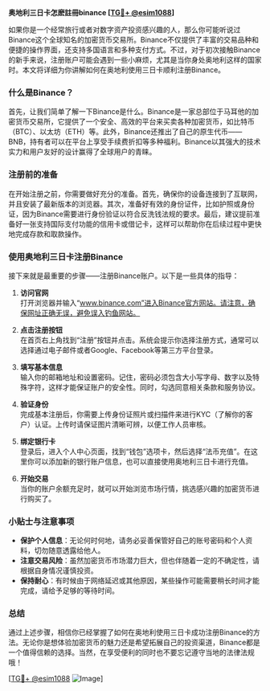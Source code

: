 **奥地利三日卡怎麽註冊binance [[TG💪+ @esim1088](https://t.me/s/esim1088)]**

如果你是一个经常旅行或者对数字资产投资感兴趣的人，那么你可能听说过Binance这个全球知名的加密货币交易所。Binance不仅提供了丰富的交易品种和便捷的操作界面，还支持多国语言和多种支付方式。不过，对于初次接触Binance的新手来说，注册账户可能会遇到一些小麻烦，尤其是当你身处奥地利这样的国家时。本文将详细为你讲解如何在奥地利使用三日卡顺利注册Binance。

### 什么是Binance？

首先，让我们简单了解一下Binance是什么。Binance是一家总部位于马耳他的加密货币交易所，它提供了一个安全、高效的平台来买卖各种加密货币，如比特币（BTC）、以太坊（ETH）等。此外，Binance还推出了自己的原生代币——BNB，持有者可以在平台上享受手续费折扣等多种福利。Binance以其强大的技术实力和用户友好的设计赢得了全球用户的青睐。

### 注册前的准备

在开始注册之前，你需要做好充分的准备。首先，确保你的设备连接到了互联网，并且安装了最新版本的浏览器。其次，准备好有效的身份证件，比如护照或身份证，因为Binance需要进行身份验证以符合反洗钱法规的要求。最后，建议提前准备好一张支持国际支付功能的信用卡或借记卡，这样可以帮助你在后续过程中更快地完成存款和取款操作。

### 使用奥地利三日卡注册Binance

接下来就是最重要的步骤——注册Binance账户。以下是一些具体的指导：

1. **访问官网**  
   打开浏览器并输入“www.binance.com”进入Binance官方网站。请注意，确保网址正确无误，避免误入钓鱼网站。

2. **点击注册按钮**  
   在首页右上角找到“注册”按钮并点击。系统会提示你选择注册方式，通常可以选择通过电子邮件或者Google、Facebook等第三方平台登录。

3. **填写基本信息**  
   输入你的邮箱地址和设置密码。记住，密码必须包含大小写字母、数字以及特殊字符，这样才能保证账户的安全性。同时，勾选同意相关条款和服务协议。

4. **验证身份**  
   完成基本注册后，你需要上传身份证照片或扫描件来进行KYC（了解你的客户）认证。上传时请保证图片清晰可辨，以便工作人员审核。

5. **绑定银行卡**  
   登录后，进入个人中心页面，找到“钱包”选项卡，然后选择“法币充值”。在这里你可以添加新的银行账户信息，也可以直接使用奥地利三日卡进行充值。

6. **开始交易**  
   当你的账户余额充足时，就可以开始浏览市场行情，挑选感兴趣的加密货币进行购买了。

### 小贴士与注意事项

- **保护个人信息**：无论何时何地，请务必妥善保管好自己的账号密码和个人资料，切勿随意透露给他人。
- **注意交易风险**：虽然加密货币市场潜力巨大，但也伴随着一定的不确定性，请根据自身情况谨慎投资。
- **保持耐心**：有时候由于网络延迟或其他原因，某些操作可能需要稍长时间才能完成，请给予足够的等待时间。

### 总结

通过上述步骤，相信你已经掌握了如何在奥地利使用三日卡成功注册Binance的方法。无论你是想体验加密货币的魅力还是希望拓展自己的投资渠道，Binance都是一个值得信赖的选择。当然，在享受便利的同时也不要忘记遵守当地的法律法规哦！

[[TG💪+ @esim1088](https://t.me/s/esim1088) ![Image](https://i.postimg.cc/4NQfJmqS/Snipaste-2025-05-13-00-14-12.png)]
